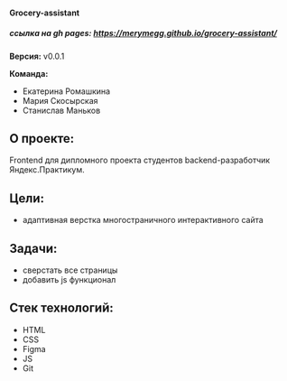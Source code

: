 #### Grocery-assistant
##### ссылка на gh pages:  https://merymegg.github.io/grocery-assistant/

**Версия:**
v0.0.1

**Команда:**
- Екатерина Ромашкина
- Мария Скосырская
- Станислав Маньков

## О проекте:

Frontend для дипломного проекта студентов backend-разработчик Яндекс.Практикум.

## Цели:
- адаптивная верстка многостраничного интерактивного сайта

## Задачи:
- сверстать все страницы
- добавить js функционал

## Стек технологий:
- HTML
- CSS
- Figma
- JS
- Git
